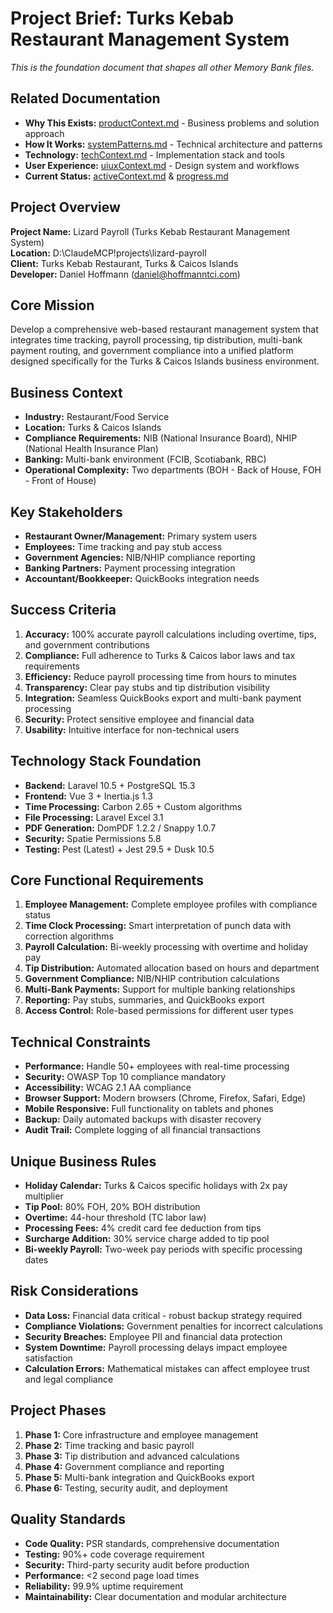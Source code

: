 # Project Brief: Turks Kebab Restaurant Management System

*This is the foundation document that shapes all other Memory Bank files.*

## Related Documentation
- **Why This Exists:** [productContext.md](productContext.md) - Business problems and solution approach
- **How It Works:** [systemPatterns.md](systemPatterns.md) - Technical architecture and patterns
- **Technology:** [techContext.md](techContext.md) - Implementation stack and tools
- **User Experience:** [uiuxContext.md](uiuxContext.md) - Design system and workflows
- **Current Status:** [activeContext.md](activeContext.md) & [progress.md](progress.md)

## Project Overview
**Project Name:** Lizard Payroll (Turks Kebab Restaurant Management System)  
**Location:** D:\ClaudeMCP\!projects\lizard-payroll  
**Client:** Turks Kebab Restaurant, Turks & Caicos Islands  
**Developer:** Daniel Hoffmann (daniel@hoffmanntci.com)

## Core Mission
Develop a comprehensive web-based restaurant management system that integrates time tracking, payroll processing, tip distribution, multi-bank payment routing, and government compliance into a unified platform designed specifically for the Turks & Caicos Islands business environment.

## Business Context
- **Industry:** Restaurant/Food Service
- **Location:** Turks & Caicos Islands
- **Compliance Requirements:** NIB (National Insurance Board), NHIP (National Health Insurance Plan)
- **Banking:** Multi-bank environment (FCIB, Scotiabank, RBC)
- **Operational Complexity:** Two departments (BOH - Back of House, FOH - Front of House)

## Key Stakeholders
- **Restaurant Owner/Management:** Primary system users
- **Employees:** Time tracking and pay stub access
- **Government Agencies:** NIB/NHIP compliance reporting
- **Banking Partners:** Payment processing integration
- **Accountant/Bookkeeper:** QuickBooks integration needs

## Success Criteria
1. **Accuracy:** 100% accurate payroll calculations including overtime, tips, and government contributions
2. **Compliance:** Full adherence to Turks & Caicos labor laws and tax requirements
3. **Efficiency:** Reduce payroll processing time from hours to minutes
4. **Transparency:** Clear pay stubs and tip distribution visibility
5. **Integration:** Seamless QuickBooks export and multi-bank payment processing
6. **Security:** Protect sensitive employee and financial data
7. **Usability:** Intuitive interface for non-technical users

## Technology Stack Foundation
- **Backend:** Laravel 10.5 + PostgreSQL 15.3
- **Frontend:** Vue 3 + Inertia.js 1.3
- **Time Processing:** Carbon 2.65 + Custom algorithms
- **File Processing:** Laravel Excel 3.1
- **PDF Generation:** DomPDF 1.2.2 / Snappy 1.0.7
- **Security:** Spatie Permissions 5.8
- **Testing:** Pest (Latest) + Jest 29.5 + Dusk 10.5

## Core Functional Requirements
1. **Employee Management:** Complete employee profiles with compliance status
2. **Time Clock Processing:** Smart interpretation of punch data with correction algorithms
3. **Payroll Calculation:** Bi-weekly processing with overtime and holiday pay
4. **Tip Distribution:** Automated allocation based on hours and department
5. **Government Compliance:** NIB/NHIP contribution calculations
6. **Multi-Bank Payments:** Support for multiple banking relationships
7. **Reporting:** Pay stubs, summaries, and QuickBooks export
8. **Access Control:** Role-based permissions for different user types

## Technical Constraints
- **Performance:** Handle 50+ employees with real-time processing
- **Security:** OWASP Top 10 compliance mandatory
- **Accessibility:** WCAG 2.1 AA compliance
- **Browser Support:** Modern browsers (Chrome, Firefox, Safari, Edge)
- **Mobile Responsive:** Full functionality on tablets and phones
- **Backup:** Daily automated backups with disaster recovery
- **Audit Trail:** Complete logging of all financial transactions

## Unique Business Rules
- **Holiday Calendar:** Turks & Caicos specific holidays with 2x pay multiplier
- **Tip Pool:** 80% FOH, 20% BOH distribution
- **Overtime:** 44-hour threshold (TC labor law)
- **Processing Fees:** 4% credit card fee deduction from tips
- **Surcharge Addition:** 30% service charge added to tip pool
- **Bi-weekly Payroll:** Two-week pay periods with specific processing dates

## Risk Considerations
- **Data Loss:** Financial data critical - robust backup strategy required
- **Compliance Violations:** Government penalties for incorrect calculations
- **Security Breaches:** Employee PII and financial data protection
- **System Downtime:** Payroll processing delays impact employee satisfaction
- **Calculation Errors:** Mathematical mistakes can affect employee trust and legal compliance

## Project Phases
1. **Phase 1:** Core infrastructure and employee management
2. **Phase 2:** Time tracking and basic payroll
3. **Phase 3:** Tip distribution and advanced calculations
4. **Phase 4:** Government compliance and reporting
5. **Phase 5:** Multi-bank integration and QuickBooks export
6. **Phase 6:** Testing, security audit, and deployment

## Quality Standards
- **Code Quality:** PSR standards, comprehensive documentation
- **Testing:** 90%+ code coverage requirement
- **Security:** Third-party security audit before production
- **Performance:** <2 second page load times
- **Reliability:** 99.9% uptime requirement
- **Maintainability:** Clear documentation and modular architecture